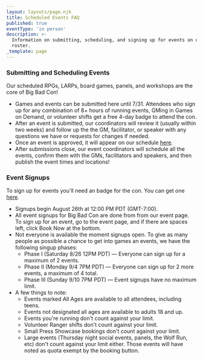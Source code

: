 ```yaml
---
layout: layouts/page.njk
title: Scheduled Events FAQ
published: true
eventType: 'in person'
description: >-
  Information on submitting, scheduling, and signing up for events on our
  roster.
_template: page
---
```


### Submitting and Scheduling Events

Our scheduled RPGs, LARPs, board games, panels, and workshops are the core of Big Bad Con!

* Games and events can be submitted here<!-- (https://www.bigbadcon.com/run-an-event/)--> until 7/31. Attendees who sign up for any combination of 8+ hours of running events, GMing in Games on Demand, or volunteer shifts get a free 4-day badge to attend the con.
* After an event is submitted, our coordinators will review it (usually within two weeks) and follow up the the GM, facilitator, or speaker with any questions we have or requests for changes if needed.
* Once an event is approved, it will appear on our schedule [here](https://www.bigbadcon.com/events/).
* After submissions close, our event coordinators will schedule all the events, confirm them with the GMs, facilitators and speakers, and then publish the event times and locations!

### Event Signups

To sign up for events you'll need an badge for the con. You can get one [here](https://www.bigbadcon.com/attend).

* Signups begin August 26th at 12:00 PM PDT (GMT-7:00).
* All event signups for Big Bad Con are done from from our event page.<!--(https://www.bigbadcon.com/events/)--> To sign up for an event, go to the event page, and if there are spaces left, click Book Now at the bottom.
* Not everyone is available the moment signups open. To give as many people as possible a chance to get into games an events, we have the following singup phases:
  * Phase I (Saturday 8/26 12PM PDT) — Everyone can sign up for a maximum of 2 events.
  * Phase II (Monday 9/4 7PM PDT) — Everyone can sign up for 2 more events, a maximum of 4 total.
  * Phase III (Sunday 9/10 7PM PDT) — Event signups have no maximum limit.
* A few things to note:
  * Events marked All Ages are available to all attendees, including teens.
  * Events not designated all ages are available to adults 18 and up.
  * Events you're running don't count against your limit.
  * Volunteer Ranger shifts don't count against your limit.
  * Small Press Showcase bookings don't count against your limit.
  * Large events (Thursday night social events, panels, the Wolf Run, etc) don't count against your limit either. Those events will have noted as quota exempt by the booking button.
